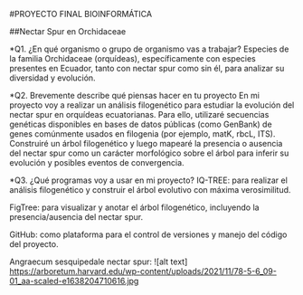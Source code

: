 #PROYECTO FINAL BIOINFORMÁTICA

##Nectar Spur en Orchidaceae

*Q1. ¿En qué organismo o grupo de organismo vas a trabajar?
Especies de la familia Orchidaceae (orquídeas), específicamente con especies presentes en Ecuador, tanto con nectar spur como sin él, para analizar su diversidad y evolución.

*Q2. Brevemente describe qué piensas hacer en tu proyecto
En mi proyecto voy a realizar un análisis filogenético para estudiar la evolución del nectar spur en orquídeas ecuatorianas. Para ello, utilizaré secuencias genéticas disponibles en bases de datos públicas (como GenBank) de genes comúnmente usados en filogenia (por ejemplo, matK, rbcL, ITS). Construiré un árbol filogenético y luego mapearé la presencia o ausencia del nectar spur como un carácter morfológico sobre el árbol para inferir su evolución y posibles eventos de convergencia.

*Q3. ¿Qué programas voy a usar en mi proyecto?
IQ-TREE: para realizar el análisis filogenético y construir el árbol evolutivo con máxima verosimilitud.

FigTree: para visualizar y anotar el árbol filogenético, incluyendo la presencia/ausencia del nectar spur.

GitHub: como plataforma para el control de versiones y manejo del código del proyecto.


Angraecum sesquipedale nectar spur:
![alt text] https://arboretum.harvard.edu/wp-content/uploads/2021/11/78-5-6_09-01_aa-scaled-e1638204710616.jpg 
